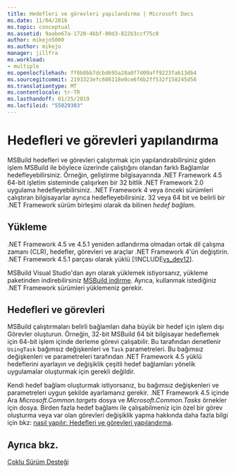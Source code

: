 ```yaml
---
title: Hedefleri ve görevleri yapılandırma | Microsoft Docs
ms.date: 11/04/2016
ms.topic: conceptual
ms.assetid: 9aabe67a-1720-4bbf-80d3-822b3ccf75c0
author: mikejo5000
ms.author: mikejo
manager: jillfra
ms.workload:
- multiple
ms.openlocfilehash: ff0b8bb7dcbd695a28a0f7d09aff9223fab13db4
ms.sourcegitcommit: 2193323efc608118e0ce6f6b2ff532f158245d56
ms.translationtype: MT
ms.contentlocale: tr-TR
ms.lasthandoff: 01/25/2019
ms.locfileid: "55029303"
---
```

# <a name="configure-targets-and-tasks"></a>Hedefleri ve görevleri yapılandırma
MSBuild hedefleri ve görevleri çalıştırmak için yapılandırabilirsiniz giden işlem MSBuild ile böylece üzerinde çalıştığını olandan farklı Bağlamlar hedefleyebilirsiniz. Örneğin, geliştirme bilgisayarında .NET Framework 4.5 64-bit işletim sisteminde çalışırken bir 32 bitlik .NET Framework 2.0 uygulama hedefleyebilirsiniz. .NET Framework 4 veya önceki sürümleri çalıştıran bilgisayarlar ayrıca hedefleyebilirsiniz. 32 veya 64 bit ve belirli bir .NET Framework sürüm birleşimi olarak da bilinen *hedef bağlam*.  
  
## <a name="installation"></a>Yükleme  
 .NET Framework 4.5 ve 4.5.1 yeniden adlandırma olmadan ortak dil çalışma zamanı (CLR), hedefler, görevleri ve araçlar .NET Framework 4'ün değiştirin. .NET Framework 4.5.1 parçası olarak yüklü [!INCLUDE[vs_dev12](../extensibility/includes/vs_dev12_md.md)].  
  
 MSBuild Visual Studio'dan ayrı olarak yüklemek istiyorsanız, yükleme paketinden indirebilirsiniz [MSBuild indirme](http://go.microsoft.com/fwlink/?LinkId=309745). Ayrıca, kullanmak istediğiniz .NET Framework sürümleri yüklemeniz gerekir.  
  
## <a name="targets-and-tasks"></a>Hedefleri ve görevleri  
 MSBuild çalıştırmaları belirli bağlamları daha büyük bir hedef için işlem dışı Görevler oluşturun.  Örneğin, 32-bit MSBuild 64 bit bilgisayar hedeflemek için 64-bit işlem içinde derleme görevi çalışabilir. Bu tarafından denetlenir `UsingTask` bağımsız değişkenleri ve `Task` parametreleri. Bu bağımsız değişkenleri ve parametreleri tarafından .NET Framework 4.5 yüklü hedeflerini ayarlayın ve değişiklik çeşitli hedef bağlamları yönelik uygulamalar oluşturmak için gerekli değildir.  
  
 Kendi hedef bağlam oluşturmak istiyorsanız, bu bağımsız değişkenleri ve parametreleri uygun şekilde ayarlamanız gerekir. .NET Framework 4.5 içinde Ara *Microsoft.Common.targets* dosya ve *Microsoft.Common.Tasks* örnekler için dosya.  Birden fazla hedef bağlamı ile çalışabilmeniz için özel bir görev oluşturma veya var olan görevleri değişiklik yapma hakkında daha fazla bilgi için bkz: [nasıl yapılır: Hedefleri ve görevleri yapılandırma](../msbuild/how-to-configure-targets-and-tasks.md).  
  
## <a name="see-also"></a>Ayrıca bkz.  
 [Çoklu Sürüm Desteği](../msbuild/msbuild-multitargeting-overview.md)